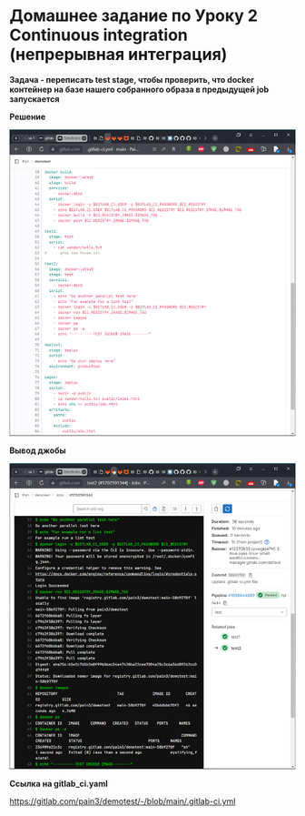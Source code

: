 # Домашнее задание по Уроку 2 Continuous integration (непрерывная интеграция)

**Задача - переписать test stage, чтобы проверить, что docker контейнер на базе нашего собранного образа в предыдущей job запускается**

**Решение**

![](Scrin/Scrin1.png)

**Вывод джобы**

![](Scrin/Scrin2.png)

**Ссылка на gitlab_ci.yaml**

https://gitlab.com/pain3/demotest/-/blob/main/.gitlab-ci.yml